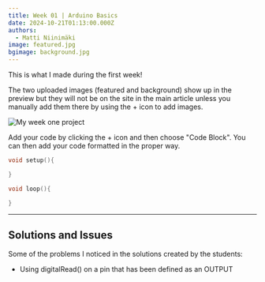 ```yaml
---
title: Week 01 | Arduino Basics
date: 2024-10-21T01:13:00.000Z
authors:
  - Matti Niinimäki
image: featured.jpg
bgimage: background.jpg
---
```

This is what I made during the first week!

The two uploaded images (featured and background) show up in the preview but they will not be on the site in the main article unless you manually add them there by using the + icon to add images.

![My week one project](featured.jpg)

Add your code by clicking the + icon and then choose "Code Block". You can then add your code formatted in the proper way.

```c
void setup(){

}

void loop(){

}
```

---

## Solutions and Issues

Some of the problems I noticed in the solutions created by the students:

- Using digitalRead() on a pin that has been defined as an OUTPUT